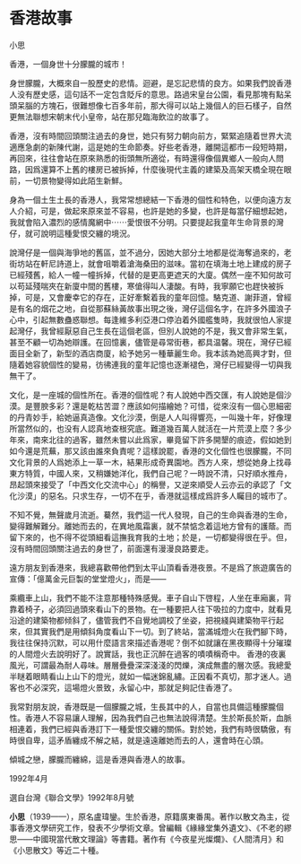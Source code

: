 # 香港故事
小思

香港，一個身世十分朦朧的城市！

身世朦朧，大概來自一股歷史的悲情。迴避，是忘記悲情的良方。如果我們說香港人没有歷史感，這句話不一定包含貶斥的意思。路過宋皇台公園，看見那塊有點呆頭呆腦的方塊石，很難想像七百多年前，那大得可以站上幾個人的巨石樣子，自然更無法聯想宋朝末代小皇帝，站在那兒臨海飲泣的故事了。

香港，沒有時間回頭關注過去的身世，她只有努力朝向前方，緊緊追隨着世界大流適應急劇的新陳代謝，這是她的生命節奏。好些老香港，離開這都市一段短時期，再回來，往往會站在原來熟悉的街頭無所適從，有時還得像個異鄉人一般向人問路，因爲還算不上舊的樓房已被拆掉，什麼後現代主義的建築及高架天橋全現在眼前，一切景物變得如此陌生新鮮。

身為一個土生土長的香港人，我常常想總結一下香港的個性和特色，以便向遠方友人介紹，可是，做起來原來並不容易，也許是她的多變，也許是每當仔細想起她，我就會陷入濃烈的感情魔網中⋯⋯愛恨很不分明。只要提起我童年生命背景的灣仔，就可說明這種愛恨交纏的境況。

說灣仔是一個與海爭地的舊區，並不過分，因她大部分土地都是從海奪過來的，老街坊站在軒尼詩道上，就會咀嚼着滄海桑田的滋味。當初在填海土地上建成的房子已經殘舊，給人一幢一幢拆掉，代替的是更高更遮天的大廈。偶然一座不知何故可以苟延殘喘夾在新廈中間的舊樓，寒傖得叫人淒酸。有時，我寧願它也趕快被拆掉，可是，又會慶幸它的存在，正好牽繫着我的童年回憶。駱克道、謝菲道，曾經是有名的烟花之地，自從那蘇絲黃故事出現之後，灣仔這個名字，在許多外國浪子心中，引起無數蠱惑聯想。每逢維多利亞港口停泊着外國艦隻時，我就很怕人家提起灣仔，我曾經厭惡自己生長在這個老區，但別人說她的不是，我又會非常生氣，甚至不顧一切為她辯護。在回憶裏，儘管是尋常街巷，都具温馨。現在，灣仔已經面目全新了，新型的酒店商廈，給予她另一種華麗生命。我本該為她高興才對，但隨着她容貌個性的變易，彷彿連我的童年記憶也逐漸褪色，灣仔已經變得一切與我無干了。

文化，是一座城的個性所在。香港的個性呢？有人說她中西交匯，有人說她是個沙漠。是豐腴多彩？還是乾枯苦澀？應該如何描繪她？可惜，從來沒有一個心思細密的丹青妙手，給她逼真造像。文化沙漠，倒是人人叫得響亮，一叫幾十年，好像理所當然似的，也没有人認真地查根究底。難道幾百萬人就活在一片荒漠上麼？多少年來，南來北往的過客，雖然未嘗以此爲家，畢竟留下許多開墾的痕迹，假如她到如今還是荒蕪，那又該由誰來負責呢？這樣說罷，香港的文化個性也很朦朧，不同文化背景的人爲她添上一草一木，結果形成奇異園地。西方人來，想從她身上找尋東方特質，中國人來，又稍嫌她洋化，我們自己呢？一時說不清，只好順水推舟，昂起頭來接受了「中西文化交流中心」的稱譽，又逆來順受人云亦云的承認了「文化沙漠」的惡名。只求生存，一切不在乎，香港就這樣成爲許多人矚目的城市了。

不知不覺，無聲歲月流逝。驀然，我們這一代人發現，自己的生命與香港的生命，變得難解難分。離她而去的，在異地風霜裏，就不禁惦念着這地方曾有的護蔭。而留下來的，也不得不從頭細看這撫我育我的土地；於是，一切都變得很在乎。但，沒有時間回頭關注過去的身世了，前面還有漫漫良路要走。

遠方朋友到香港來，我總喜歡帶他們到太平山頂看香港夜景。不是爲了旅遊廣告的宣傳：「億萬金元巨製的堂堂燈火」，而是——

乘纜車上山，我們不能不注意那種特殊感覺。車子自山下啓程，人坐在車廂裏，背靠着椅子，必須回過頭來看山下的景物。在一種要把人往下吸拉的力度中，就看見沿途的建築物都倾斜了，儘管我們不自覺地調校了坐姿，把視綫與建築物平行起來，但其實我們是用傾斜角度看山下一切。到了終站，當滿城燈火在我們腳下時，我往往保持沉默，可以用什麼語言來描述香港呢？倒不如就讓在黑夜顯得十分璀璨的人間燈火去說明好了。說實話，我也正沉醉在過客的嘖嘖稱奇中。
香港的夜裏風光，可謂最為耐人尋味。層層疊疊深深淺淺的閃爍，演成無盡的層次感。我總愛半瞇着眼睛看山上山下的燈光，就如一幅迷錦亂繡。正因看不真切，那才迷人。過客也不必深究，這場燈火景致，永留心中，那就足夠記住香港了。

我常對朋友說，香港既是一個朦朧之城，生長其中的人，自當也具備這種朦朧個性。香港人不容易讓人理解，因為我們自己也無法說得清楚。生於斯長於斯，血脈相連着，我們已經與香港訂下一種愛恨交纏的關係。對於她，我們有時很驕傲，有時很自卑，這矛盾纏成不解之結，就是遠遠離她而去的人，還會時在心頭。

傾城之戀，朦朧而纏綿，這是香港與香港人的故事。

1992年4月

選自台灣《聯合文學》1992年8月號

**小思**（1939——），原名盧瑋鑾。生於香港，原籍廣東番禺。著作以散文為主，從事香港文學研究工作，發表不少學術文章。曾編輯《緣緣堂集外遺文》、《不老的繆思——中國現當代散文理論》等書籍。著作有《今夜星光燦爛》、《人間清月》和《小思散文》等近二十種。